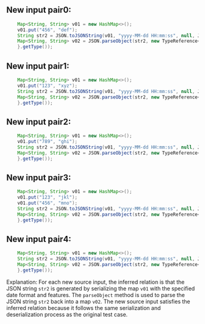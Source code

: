 ## New input pair0:
```java
    Map<String, String> v01 = new HashMap<>();
    v01.put("456", "def");
    String str2 = JSON.toJSONString(v01, "yyyy-MM-dd HH:mm:ss", null, JSONWriter.Feature.WriteDateUseDateFormat);
    Map<String, String> v02 = JSON.parseObject(str2, new TypeReference<Map<String, String>>() {
    }.getType());
```

## New input pair1:
```java
    Map<String, String> v01 = new HashMap<>();
    v01.put("123", "xyz");
    String str2 = JSON.toJSONString(v01, "yyyy-MM-dd HH:mm:ss", null, JSONWriter.Feature.WriteDateUseDateFormat);
    Map<String, String> v02 = JSON.parseObject(str2, new TypeReference<Map<String, String>>() {
    }.getType());
```

## New input pair2:
```java
    Map<String, String> v01 = new HashMap<>();
    v01.put("789", "ghi");
    String str2 = JSON.toJSONString(v01, "yyyy-MM-dd HH:mm:ss", null, JSONWriter.Feature.WriteDateUseDateFormat);
    Map<String, String> v02 = JSON.parseObject(str2, new TypeReference<Map<String, String>>() {
    }.getType());
```

## New input pair3:
```java
    Map<String, String> v01 = new HashMap<>();
    v01.put("123", "jkl");
    v01.put("456", "mno");
    String str2 = JSON.toJSONString(v01, "yyyy-MM-dd HH:mm:ss", null, JSONWriter.Feature.WriteDateUseDateFormat);
    Map<String, String> v02 = JSON.parseObject(str2, new TypeReference<Map<String, String>>() {
    }.getType());
```

## New input pair4:
```java
    Map<String, String> v01 = new HashMap<>();
    String str2 = JSON.toJSONString(v01, "yyyy-MM-dd HH:mm:ss", null, JSONWriter.Feature.WriteDateUseDateFormat);
    Map<String, String> v02 = JSON.parseObject(str2, new TypeReference<Map<String, String>>() {
    }.getType());
```

Explanation:
For each new source input, the inferred relation is that the JSON string `str2` is generated by serializing the map `v01` with the specified date format and features. The `parseObject` method is used to parse the JSON string `str2` back into a map `v02`. The new source input satisfies the inferred relation because it follows the same serialization and deserialization process as the original test case.
